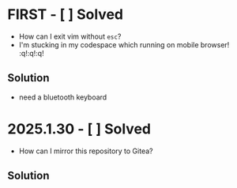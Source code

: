 # FIRST - [ ] Solved
- How can I exit vim without `esc`?
- I'm stucking in my codespace which running on mobile browser!<br>
:q!:q!:q!
## Solution
- need a bluetooth keyboard

# 2025.1.30 - [ ] Solved
- How can I mirror this repository to Gitea?
## Solution
